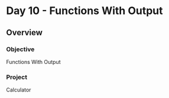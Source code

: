 # Day 10 - Functions With Output

## Overview

### Objective

Functions With Output

### Project

Calculator